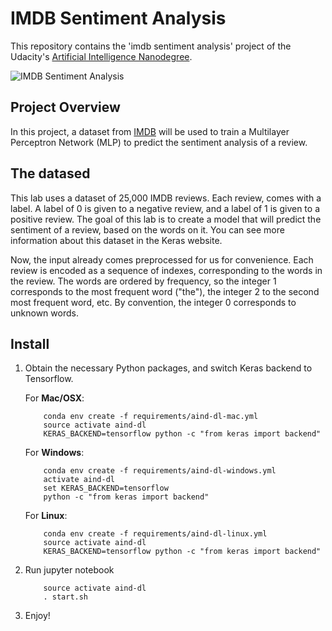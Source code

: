 
# IMDB Sentiment Analysis

This repository contains the 'imdb sentiment analysis' project of the Udacity's [Artificial Intelligence Nanodegree](https://www.udacity.com/course/artificial-intelligence-nanodegree--nd889).

![IMDB Sentiment Analysis](cover.jpg)

## Project Overview
In this project, a dataset from [IMDB](http://www.imdb.com/) will be used to train a Multilayer Perceptron Network (MLP) to predict the sentiment analysis of a review.

## The datased
This lab uses a dataset of 25,000 IMDB reviews. Each review, comes with a label. A label of 0 is given to a negative review, and a label of 1 is given to a positive review. The goal of this lab is to create a model that will predict the sentiment of a review, based on the words on it. You can see more information about this dataset in the Keras website.

Now, the input already comes preprocessed for us for convenience. Each review is encoded as a sequence of indexes, corresponding to the words in the review. The words are ordered by frequency, so the integer 1 corresponds to the most frequent word ("the"), the integer 2 to the second most frequent word, etc. By convention, the integer 0 corresponds to unknown words.

## Install

 1. Obtain the necessary Python packages, and switch Keras backend to Tensorflow.

	For __Mac/OSX__:
	```
		conda env create -f requirements/aind-dl-mac.yml
		source activate aind-dl
		KERAS_BACKEND=tensorflow python -c "from keras import backend"
	```

	For __Windows__:
	```
		conda env create -f requirements/aind-dl-windows.yml
		activate aind-dl
		set KERAS_BACKEND=tensorflow
		python -c "from keras import backend"
	```

	For __Linux__:
	```
		conda env create -f requirements/aind-dl-linux.yml
		source activate aind-dl
		KERAS_BACKEND=tensorflow python -c "from keras import backend"
	```

 2. Run jupyter notebook
 	```
		source activate aind-dl
		. start.sh
	```

 3. Enjoy!

